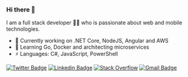 ### Hi there 👋

I am a full stack developer 👨‍💻 who is passionate about web and mobile technologies. 

- 🔭 Currently working on .NET Core, NodeJS, Angular and AWS
- 🌱 Learning Go, Docker and architecting microservices
-  ⚡ Languages: C#, JavaScript, PowerShell

[![Twitter Badge](https://img.shields.io/badge/-Twitter-1ca0f1?style=flat-square&labelColor=1ca0f1&logo=twitter&logoColor=white&link=https://twitter.com/saravanaj1)](https://twitter.com/saravanaj1) [![Linkedin Badge](https://img.shields.io/badge/-LinkedIn-blue?style=flat-square&logo=Linkedin&logoColor=white&link=https://www.linkedin.com/in/saravanabhavanj/)](https://www.linkedin.com/in/saravanabhavanj/) [![Stack Overflow](https://img.shields.io/badge/-Stack%20Overflow-333232?style=flat-square&logo=stack-overflow&logoColor=f48024&link=https://stackoverflow.com/users/2419531/saravana)](https://stackoverflow.com/users/2419531/saravana)
[![Gmail Badge](https://img.shields.io/badge/-Email-c14438?style=flat-square&logo=Gmail&logoColor=white&link=mailto:saravanabhavanj@gmail.com)](mailto:saravanabhavanj@gmail.com?subject=Hi%20from%20GitHub)

